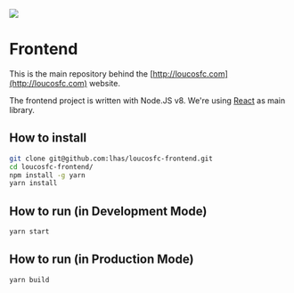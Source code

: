 ![](http://loucosfc.com/assets/logo-846f77c8d6ca20d7d2f6b6eb698c2aa6.png)

# Frontend

This is the main repository behind the [http://loucosfc.com](http://loucosfc.com) website.

The frontend project is written with Node.JS v8. We're using [React](https://facebook.github.io/react/) as main library.

## How to install

```bash
git clone git@github.com:lhas/loucosfc-frontend.git
cd loucosfc-frontend/
npm install -g yarn
yarn install
```

## How to run (in Development Mode)

```bash
yarn start
```

## How to run (in Production Mode)

```bash
yarn build
```

